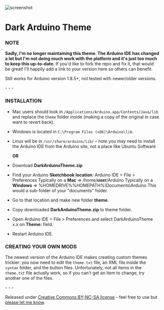 ![screenshot](https://raw.githubusercontent.com/jeffThompson/DarkArduinoTheme/master/screenshot.png)

# Dark Arduino Theme

  

### NOTE

**Sadly, I'm no longer maintaining this theme. The Arduino IDE has changed a lot but I'm not doing much work with the platform and it's just too much to keep this up-to-date.** If you'd like to fork the repo and fix it, that would be great! I'll happily add a link to your version here so others can benefit.

  

Still works for Arduino version 1.8.5+, not tested with newer/older versions.

  

\-  \-  \-

  

### INSTALLATION

  

* Mac users should look in `/Applications/Arduino.app/Contents/Java/lib` and replace the `theme` folder inside (making a copy of the original in case want to revert back).

* Windows is located in `C:\Program Files (x86)\Arduino\lib`.

* Linux will be in `/usr/share/arduino/lib/` – note you may need to install the Arduino IDE from the Arduino site, not a place like Ubuntu Software

  **OR**

* Download **DarkArduinoTheme.zip**

* Find your Arduino **Sketchbook location**: Arduino IDE > File > Preferences
Typically on a **Mac** => /home/***user***/Arduino
Typically on a **Windows** => %HOMEDRIVE%%HOMEPATH%\Documents\Arduino
This would a sub-folder of your "documents" folder.

* Go to that location and make new folder  **theme**.

* Copy downloaded  **DarkArduinoTheme.zip**  to theme folder.

* Open Arduino IDE > File > Preferences and select DarkArduinoTheme *x.x* on **Theme:** field.

* Restart Arduino IDE.

### CREATING YOUR OWN MODS

The newest version of the Arduino IDE makes creating custom themes trickier: you now need to edit the `theme.txt` file, an XML file inside the `syntax` folder, and the button files. Unfortunately, not all items in the `theme.txt` file actually work, so if you can't get an item to change, try another one of the files.

  

\-  \-  \-

  

Released under [Creative Commons BY-NC-SA license](http://creativecommons.org/licenses/by-nc-sa/3.0/) - feel free to use but [please let me know](http://www.jeffreythompson.org).
